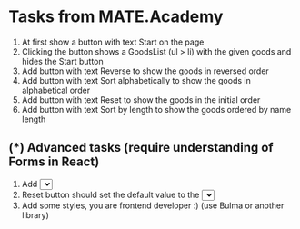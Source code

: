 # Tasks from MATE.Academy

1. At first show a button with text Start on the page
2. Clicking the button shows a GoodsList (ul > li) with the given goods and hides the Start button
3. Add button with text Reverse to show the goods in reversed order
4. Add button with text Sort alphabetically to show the goods in alphabetical order
5. Add button with text Reset to show the goods in the initial order
6. Add button with text Sort by length to show the goods ordered by name length

## (*) Advanced tasks (require understanding of Forms in React)
1. Add <select> with numbers from 1 to 10. (1 is default). All the previous buttons should now show only goods having length >= than the selected value. 
When you change the value the items should be immediately re-rendered accordingly.
2. Reset button should set the default value to the <select>.
3. Add some styles, you are frontend developer :) (use Bulma or another library)
